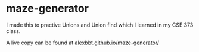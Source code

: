 # maze-generator

I made this to practive Unions and Union find which I learned in my CSE 373 class.

A live copy can be found at [alexbbt.github.io/maze-generator/](http://alexbbt.github.io/maze-generator/)
